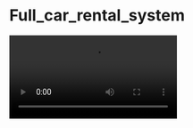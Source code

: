 # Full_car_rental_system


<video src="https://drive.google.com/file/d/1MbJLDK1H-HySNZUB0o8HWeO1eTwC1g4u/view?usp=sharing" />

Video link for 
https://drive.google.com/file/d/1MbJLDK1H-HySNZUB0o8HWeO1eTwC1g4u/view?usp=drive_link
